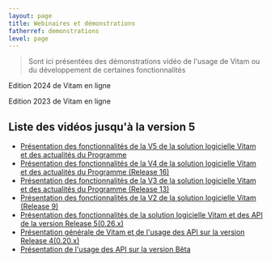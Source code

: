 ```yaml
---
layout: page
title: Webinaires et démonstrations
fatherref: demonstrations
level: page
---
```


> Sont ici présentées des démonstrations vidéo de l'usage de Vitam ou du développement de certaines fonctionnalités

Edition 2024 de Vitam en ligne

Edition 2023 de Vitam en ligne

## Liste des vidéos jusqu'à la version 5
* [Présentation des fonctionnalités de la V5 de la solution logicielle Vitam et des actualités du Programme](vitam_V5)
* [Présentation des fonctionnalités de la V4 de la solution logicielle Vitam et des actualités du Programme (Release 16)](vitam_V4)
* [Présentation des fonctionnalités de la V3 de la solution logicielle Vitam et des actualités du Programme (Release 13)](vitam_V3)
* [Présentation des fonctionnalités de la V2 de la solution logicielle Vitam (Release 9)](vitam_V2)
* [Présentation des fonctionnalités de la solution logicielle Vitam et des API de la version Release 5(0.26.x)](vitam_R5)
* [Présentation générale de Vitam et de l'usage des API sur la version Release 4(0.20.x)](vitam_R4)
* [Présentation de l'usage des API sur la version Bêta](vitam_0beta)


